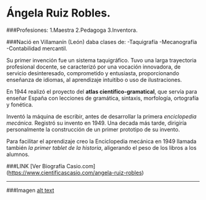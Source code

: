 # Ángela Ruiz Robles. 

###Profesiones:
1.Maestra
2.Pedagoga
3.Inventora.


###Nació en Villamanín (León) daba clases de:
-Taquigrafía
-Mecanografía
-Contabilidad mercantil.


Su primer invención fue un sistema taquigráfico. Tuvo una larga trayectoria profesional docente, se caracterizó por una vocación innovadora, de servicio desinteresado, comprometido y entusiasta, proporcionando enseñanza de idiomas, al aprendizaje intuitibo o uso de ilustraciones.

En 1944 realizó el proyecto del **atlas científico-gramatical**, que servía para enseñar España con lecciones de gramática, sintaxis, morfología, ortografía y fonética.

Inventó la máquina de escribir, antes de desarrollar la primera _enciclopedia mecánica._ Registró su invento en 1949. Una decada más tarde, dirigiría personalmente la construcción de un primer prototipo de su invento.

Para facilitar el aprendizaje creo la Enciclopedia mecánica en 1949 llamada también *la primer tablet de la historia*, aligerando el peso de los libros a los alumnos. 

###LINK
[Ver Biografía Casio.com] (https://www.cientificascasio.com/angela-ruiz-robles)


___

###Imagen
[alt text](https://github.com/angelesrey/superheroinas/blob/main/angelaR.jpg "Angela Ruiz junto a la enciclopedia mecánica")